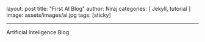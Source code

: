 
layout: post
title:  "First AI Blog"
author: Niraj
categories: [ Jekyll, tutorial ]
image: assets/images/ai.jpg
tags: [sticky]

-----------

Artificial Inteligence Blog
